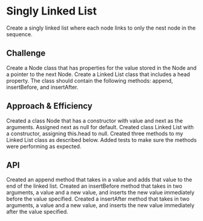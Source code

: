 # Singly Linked List
Create a singly linked list where each node links to only the nest node in the sequence.

## Challenge
Create a Node class that has properties for the value stored in the Node and a pointer to the next Node.
Create a Linked List class that includes a head property. The class should contain the following methods: append, insertBefore, and insertAfter.

## Approach & Efficiency
Created a class Node that has a constructor with value and next as the arguments. Assigned next as null for default. Created class Linked List with a constructor, assigning this.head to null. Created three methods to my Linked List class as described below. Added tests to make sure the methods were performing as expected.

## API
Created an append method that takes in a value and adds that value to the end of the linked list. Created an insertBefore method that takes in two arguments, a value and a new value, and inserts the new value immediately before the value specified. Created a insertAfter method that takes in two arguments, a value and a new value, and inserts the new value immediately after the value specified.

